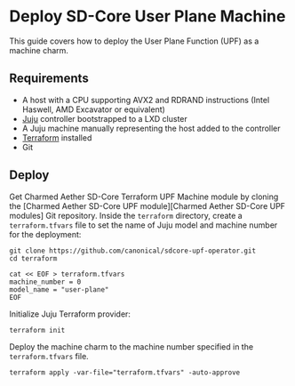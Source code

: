 # Deploy SD-Core User Plane Machine

This guide covers how to deploy the User Plane Function (UPF) as a machine charm.

## Requirements

- A host with a CPU supporting AVX2 and RDRAND instructions (Intel Haswell, AMD Excavator or equivalent)
- [Juju][Juju] controller bootstrapped to a LXD cluster
- A Juju machine manually representing the host added to the controller
-  [Terraform][Terraform] installed
- Git

## Deploy

Get Charmed Aether SD-Core Terraform UPF Machine module by cloning the [Charmed Aether SD-Core UPF module][Charmed Aether SD-Core UPF modules] Git repository. Inside the `terraform` directory, create a `terraform.tfvars` file to set the name of Juju model and machine number for the deployment:

```console
git clone https://github.com/canonical/sdcore-upf-operator.git
cd terraform

cat << EOF > terraform.tfvars
machine_number = 0
model_name = "user-plane"
EOF
```

Initialize Juju Terraform provider:

```console
terraform init
```

Deploy the machine charm to the machine number specified in the `terraform.tfvars` file.

```console
terraform apply -var-file="terraform.tfvars" -auto-approve
```

[Terraform]: https://www.terraform.io/
[Juju]: https://juju.is
